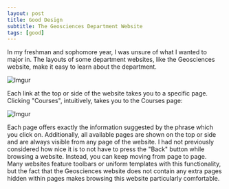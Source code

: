 ```yaml
---
layout: post
title: Good Design
subtitle: The Geosciences Department Website
tags: [good]
---
```


In my freshman and sophomore year, I was unsure of what I wanted to major in. The layouts of some department websites, like the Geosciences website, make it easy to learn about the department.

![Imgur](https://i.imgur.com/ef2yRMV.png)

Each link at the top or side of the website takes you to a specific page. Clicking "Courses", intuitively, takes you to the Courses page:

![Imgur](https://i.imgur.com/GL4NbN6.png)

Each page offers exactly the information suggested by the phrase which you click on. Additionally, all available pages are shown on the top or side and are always visible from any page of the website. I had not previously considered how nice it is to not have to press the "Back" button while browsing a website. Instead, you can keep moving from page to page. Many websites feature toolbars or uniform templates with this functionality, but the fact that the Geosciences website does not contain any extra pages hidden within pages makes browsing this website particularly comfortable.
